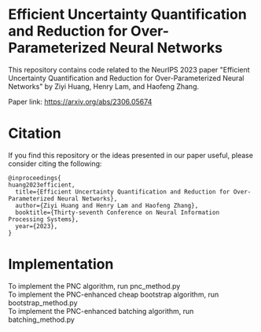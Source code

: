 # Efficient Uncertainty Quantification and Reduction for Over-Parameterized Neural Networks

This repository contains code related to the NeurIPS 2023 paper 
"Efficient Uncertainty Quantification and Reduction for Over-Parameterized Neural Networks" 
by Ziyi Huang, Henry Lam, and Haofeng Zhang. 

Paper link: https://arxiv.org/abs/2306.05674

# Citation
If you find this repository or the ideas presented in our paper useful, please consider citing the following:
```
@inproceedings{
huang2023efficient,
  title={Efficient Uncertainty Quantification and Reduction for Over-Parameterized Neural Networks},
  author={Ziyi Huang and Henry Lam and Haofeng Zhang},
  booktitle={Thirty-seventh Conference on Neural Information Processing Systems},
  year={2023},
}
```

# Implementation

To implement the PNC algorithm, run pnc_method.py <br />
To implement the PNC-enhanced cheap bootstrap algorithm, run bootstrap_method.py <br />
To implement the PNC-enhanced batching algorithm, run batching_method.py
